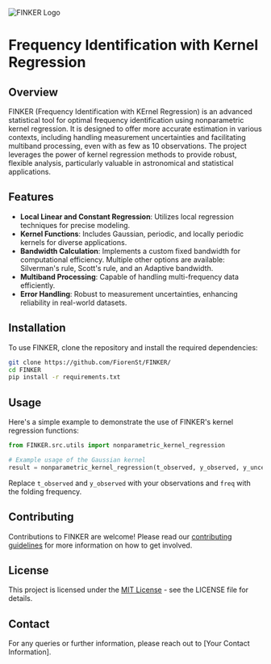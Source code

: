 

![FINKER Logo](https://see.fontimg.com/api/renderfont4/KpAp/eyJyIjoiZnMiLCJoIjo3NywidyI6MTAwMCwiZnMiOjc3LCJmZ2MiOiIjQjgxODIwIiwiYmdjIjoiI0ZGRkZGRiIsInQiOjF9/RklOS0VS/kg-second-chances-sketch.png)

# Frequency Identification with Kernel Regression

## Overview

FINKER (Frequency Identification with KErnel Regression) is an advanced statistical tool for optimal frequency identification using nonparametric kernel regression. It is designed to offer more accurate estimation in various contexts, including handling measurement uncertainties and facilitating multiband processing, even with as few as 10 observations. The project leverages the power of kernel regression methods to provide robust, flexible analysis, particularly valuable in astronomical and statistical applications.

## Features

- **Local Linear and Constant Regression**: Utilizes local regression techniques for precise modeling.
- **Kernel Functions**: Includes Gaussian, periodic, and locally periodic kernels for diverse applications.
- **Bandwidth Calculation**: Implements a custom fixed bandwidth for computational efficiency. Multiple other options are available: Silverman's rule, Scott's rule, and an Adaptive bandwidth.
- **Multiband Processing**: Capable of handling multi-frequency data efficiently.
- **Error Handling**: Robust to measurement uncertainties, enhancing reliability in real-world datasets.

## Installation

To use FINKER, clone the repository and install the required dependencies:

```bash
git clone https://github.com/FiorenSt/FINKER/
cd FINKER
pip install -r requirements.txt
```

## Usage

Here's a simple example to demonstrate the use of FINKER's kernel regression functions:

```python
from FINKER.src.utils import nonparametric_kernel_regression

# Example usage of the Gaussian kernel
result = nonparametric_kernel_regression(t_observed, y_observed, y_uncertainties, freq)
```

Replace `t_observed` and `y_observed` with your observations and `freq` with the folding frequency.

## Contributing

Contributions to FINKER are welcome! Please read our [contributing guidelines](CONTRIBUTING.md) for more information on how to get involved.

## License

This project is licensed under the [MIT License](LICENSE) - see the LICENSE file for details.

## Contact

For any queries or further information, please reach out to [Your Contact Information].
